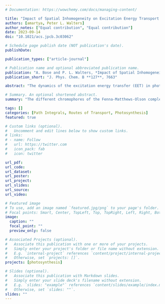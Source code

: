 ```yaml
---
# Documentation: https://wowchemy.com/docs/managing-content/

title: "Impact of Spatial Inhomogeneity on Excitation Energy Transport in the Fenna–Matthews–Olson Complex"
authors: [amartya, Peter L. Walters]
author_notes: ["Equal contribution", "Equal contribution"]
date: 2023-09-14
doi: "10.1021/acs.jpcb.3c03062"

# Schedule page publish date (NOT publication's date).
publishDate:

publication_types: ["article-journal"]

# Publication name and optional abbreviated publication name.
publication: "A. Bose and P. L. Walters, *Impact of Spatial Inhomogeneity on Excitation Energy Transport in the Fenna–Matthews–Olson Complex*, J. Phys. Chem. B **127**, 7663 (2023)."
publication_short: "J. Phys. Chem. B **127**, 7663"

abstract: "The dynamics of the excitation energy transfer (EET) in photosynthetic complexes is an interesting question both from the perspective of fundamental understanding and the research in artificial photosynthesis. Over the past decade, very accurate spectral densities have been developed to capture spatial inhomogeneities in the Fenna–Matthews–Olson (FMO) complex. However, challenges persist in numerically simulating these systems, both in terms of parameterizing them and following their dynamics over long periods of time because of long non-Markovian memories. We investigate the dynamics of FMO with the exact treatment of various theoretical spectral densities using the new tensor network path integral-based methods, which are uniquely capable of addressing the difficulty of long memory length and incoherent Förster theory. It is also important to be able to analyze the pathway of EET flow, which can be difficult to identify given the non-trivial structure of connections between bacteriochlorophyll molecules in FMO. We use the recently introduced ideas of relating coherence to population derivatives to analyze the transport process and reveal some new routes of transport. The combination of exact and approximate methods sheds light on the role of coherences in affecting the fine details of the transport and promises to be a powerful toolbox for future exploration of other open systems with quantum transport."

# Summary. An optional shortened abstract.
summary: "The different chromophores of the Fenna-Matthews-Olson complex are exposed to different environments. Using path integral simulations and our state-to-state analysis technique, we explore the effect of this inhomogeneity of environment on the exciton transport process. Read more..."

tags: []
categories: [Path Integrals, Routes of Transport, Photosynthesis]
featured: true

# Custom links (optional).
#   Uncomment and edit lines below to show custom links.
# links:
# - name: Follow
#   url: https://twitter.com
#   icon_pack: fab
#   icon: twitter

url_pdf:
url_code:
url_dataset:
url_poster:
url_project:
url_slides:
url_source:
url_video:

# Featured image
# To use, add an image named `featured.jpg/png` to your page's folder. 
# Focal points: Smart, Center, TopLeft, Top, TopRight, Left, Right, BottomLeft, Bottom, BottomRight.
image:
  caption: ""
  focal_point: ""
  preview_only: false

# Associated Projects (optional).
#   Associate this publication with one or more of your projects.
#   Simply enter your project's folder or file name without extension.
#   E.g. `internal-project` references `content/project/internal-project/index.md`.
#   Otherwise, set `projects: []`.
projects: [photosynthesis]

# Slides (optional).
#   Associate this publication with Markdown slides.
#   Simply enter your slide deck's filename without extension.
#   E.g. `slides: "example"` references `content/slides/example/index.md`.
#   Otherwise, set `slides: ""`.
slides: ""
---
```

